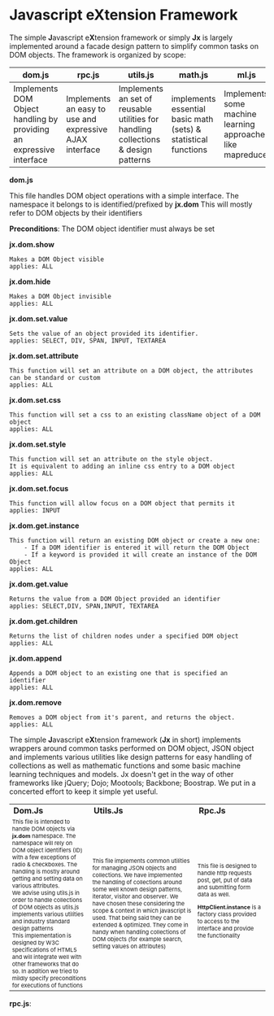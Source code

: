 Javascript eXtension Framework
==
The simple **J**avascript e**X**tension framework or simply **Jx** is largely implemented around a facade design pattern to simplify common tasks on DOM objects.
The framework is organized by scope:

| dom.js|rpc.js|utils.js|math.js|ml.js|charts.js|
|-------|-------|-------|-------|-------|-------|
|Implements DOM Object handling by providing an expressive interface| Implements an easy to use and expressive AJAX interface| Implements an set of reusable utilities for handling collections & design patterns| implements essential basic math (sets) & statistical functions| Implements some machine learning approaches like mapreduce| Implements an interface to jqplot|


**dom.js**

This file handles DOM object operations with a simple interface. The namespace it belongs to is identified/prefixed by **jx.dom**
This will mostly refer to DOM objects by their identifiers 

**Preconditions**: The DOM object identifier must always be set 

**jx.dom.show**

	Makes a DOM Object visible
	applies: ALL

**jx.dom.hide**

	Makes a DOM Object invisible
	applies: ALL
	
**jx.dom.set.value**

	Sets the value of an object provided its identifier.
	applies: SELECT, DIV, SPAN, INPUT, TEXTAREA

**jx.dom.set.attribute**

	This function will set an attribute on a DOM object, the attributes can be standard or custom
	applies: ALL
	
**jx.dom.set.css**

	This function will set a css to an existing className object of a DOM object
	applies: ALL
**jx.dom.set.style**
	
	This function will set an attribute on the style object. 
	It is equivalent to adding an inline css entry to a DOM object
	applies: ALL
	
**jx.dom.set.focus**
		
	This function will allow focus on a DOM object that permits it
	applies: INPUT
		
**jx.dom.get.instance**
		
	This function will return an existing DOM object or create a new one:
		- If a DOM identifier is entered it will return the DOM Object
		- If a keyword is provided it will create an instance of the DOM Object
	applies: ALL
	
**jx.dom.get.value**

	Returns the value from a DOM Object provided an identifier
	applies: SELECT,DIV, SPAN,INPUT, TEXTAREA
	
**jx.dom.get.children**
	
	Returns the list of children nodes under a specified DOM object
	applies: ALL
	
**jx.dom.append**
	
	Appends a DOM object to an existing one that is specified an identifier
	applies: ALL
	
**jx.dom.remove**

	Removes a DOM object from it's parent, and returns the object.
	applies: ALL
	
The simple **J**avascript e**X**tension framework (**Jx** in short) implements wrappers around common tasks performed on DOM object, JSON object and implements various utilities like design patterns for easy handling of collections as well as mathematic functions and some basic machine learning techniques and models. Jx doesn't get in the way of other frameworks like jQuery; Dojo; Mootools; Backbone; Boostrap. We put in a concerted effort to keep it simple yet useful.  

<Table>
<tr style="font-weight:bold; text-transform:capitalize" valign="center"><td>
dom.js
</td>
<td>utils.js</td>
<td>rpc.js</td>

</tr>
<tr style="font-size:11px">
<td>
This file is intended to handle DOM objects via <b>jx.dom</b> namespace. The namespace will rely on DOM object identifiers (ID) with a few exceptions of radio & checkboxes. The handling is mostly around getting and setting data on various attributes. 
<br>
We advise using utils.js in order to handle collections of DOM objects as utils.js implements various utilities and industry standard design patterns 
<br> 
This implementation is designed by W3C specifications of HTML5 and will integrate well with other frameworks that do so.
In addition we tried to mildly specify preconditions for executions of functions
</td>

<td>
 This file implements common utilities for managing JSON objects and collections. We have implemented the handling of collections around some well known design patterns, iterator, visitor and observer. We have chosen these considering the scope & context in which javascript is used. That being said they can be extended & optimized. They come in handy when handling collections of DOM objects (for example search, setting values on attributes)
</td>
<td>
This file is designed to handle http requests post, get, put of data and submitting form data as well. 

<b>HttpClient.instance</b> is a factory class provided to access to the interface and provide the functionality

</td>
</tr>
</table>
<b>rpc.js</b>: 
